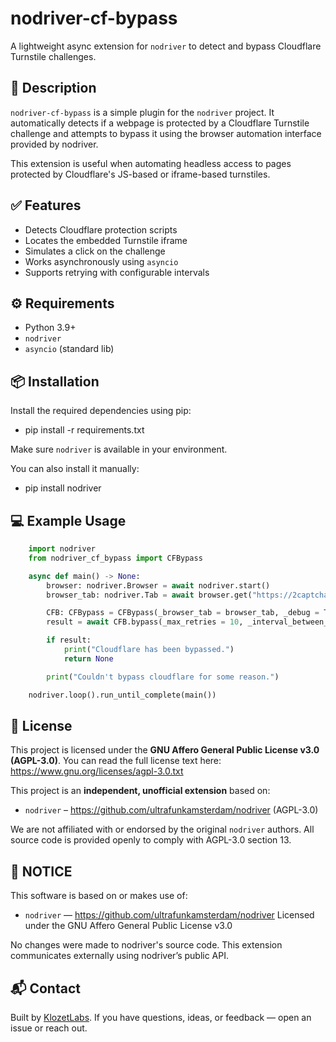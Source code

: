 # nodriver-cf-bypass

A lightweight async extension for `nodriver` to detect and bypass Cloudflare Turnstile challenges.


## 🚀 Description

`nodriver-cf-bypass` is a simple plugin for the `nodriver` project.
It automatically detects if a webpage is protected by a Cloudflare Turnstile challenge and attempts to bypass it using the browser automation interface provided by nodriver.

This extension is useful when automating headless access to pages protected by Cloudflare's JS-based or iframe-based turnstiles.


## ✅ Features

- Detects Cloudflare protection scripts
- Locates the embedded Turnstile iframe
- Simulates a click on the challenge
- Works asynchronously using `asyncio`
- Supports retrying with configurable intervals


## ⚙️ Requirements

- Python 3.9+
- `nodriver`
- `asyncio` (standard lib)


## 📦 Installation

Install the required dependencies using pip:
- pip install -r requirements.txt

Make sure `nodriver` is available in your environment.  

You can also install it manually:
- pip install nodriver


## 💻 Example Usage

```python
    import nodriver
    from nodriver_cf_bypass import CFBypass

    async def main() -> None:
        browser: nodriver.Browser = await nodriver.start()
        browser_tab: nodriver.Tab = await browser.get("https://2captcha.com/demo/cloudflare-turnstile-challenge")

        CFB: CFBypass = CFBypass(_browser_tab = browser_tab, _debug = True)
        result = await CFB.bypass(_max_retries = 10, _interval_between_retries = 1, _reload_page_after_n_retries = 0)

        if result:
            print("Cloudflare has been bypassed.")
            return None

        print("Couldn't bypass cloudflare for some reason.")

    nodriver.loop().run_until_complete(main())
```


## 📄 License

This project is licensed under the **GNU Affero General Public License v3.0 (AGPL-3.0)**.
You can read the full license text here: https://www.gnu.org/licenses/agpl-3.0.txt

This project is an **independent, unofficial extension** based on:
- `nodriver` – https://github.com/ultrafunkamsterdam/nodriver (AGPL-3.0)

We are not affiliated with or endorsed by the original `nodriver` authors.
All source code is provided openly to comply with AGPL-3.0 section 13.


## 📝 NOTICE

This software is based on or makes use of:

- `nodriver` — https://github.com/ultrafunkamsterdam/nodriver
  Licensed under the GNU Affero General Public License v3.0

No changes were made to nodriver's source code.
This extension communicates externally using nodriver’s public API.


## 📬 Contact

Built by [KlozetLabs](https://github.com/KlozetLabs).
If you have questions, ideas, or feedback — open an issue or reach out.
